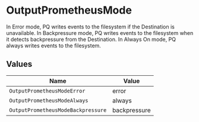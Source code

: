 # OutputPrometheusMode

In Error mode, PQ writes events to the filesystem if the Destination is unavailable. In Backpressure mode, PQ writes events to the filesystem when it detects backpressure from the Destination. In Always On mode, PQ always writes events to the filesystem.


## Values

| Name                               | Value                              |
| ---------------------------------- | ---------------------------------- |
| `OutputPrometheusModeError`        | error                              |
| `OutputPrometheusModeAlways`       | always                             |
| `OutputPrometheusModeBackpressure` | backpressure                       |